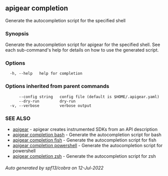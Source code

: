 ## apigear completion

Generate the autocompletion script for the specified shell

### Synopsis

Generate the autocompletion script for apigear for the specified shell.
See each sub-command's help for details on how to use the generated script.


### Options

```
  -h, --help   help for completion
```

### Options inherited from parent commands

```
      --config string   config file (default is $HOME/.apigear.yaml)
      --dry-run         dry-run
  -v, --verbose         verbose output
```

### SEE ALSO

* [apigear](apigear.md)	 - apigear creates instrumented SDKs from an API description
* [apigear completion bash](apigear_completion_bash.md)	 - Generate the autocompletion script for bash
* [apigear completion fish](apigear_completion_fish.md)	 - Generate the autocompletion script for fish
* [apigear completion powershell](apigear_completion_powershell.md)	 - Generate the autocompletion script for powershell
* [apigear completion zsh](apigear_completion_zsh.md)	 - Generate the autocompletion script for zsh

###### Auto generated by spf13/cobra on 12-Jul-2022
